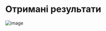 # Отримані результати

![image](https://github.com/zerorchik/MIT_labs/assets/103893849/f4dfa217-b521-4aea-8f82-50ebccb6ef5d)

